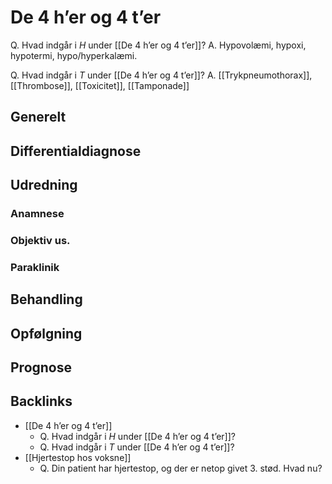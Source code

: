 # De 4 h’er og 4 t’er
Q. Hvad indgår i *H* under [[De 4 h’er og 4 t’er]]?
A. Hypovolæmi, hypoxi, hypotermi, hypo/hyperkalæmi. 

Q. Hvad indgår i *T* under [[De 4 h’er og 4 t’er]]?
A. [[Trykpneumothorax]], [[Thrombose]], [[Toxicitet]], [[Tamponade]]

## Generelt


## Differentialdiagnose


## Udredning
### Anamnese

### Objektiv us.

### Paraklinik

## Behandling


## Opfølgning


## Prognose


## Backlinks
* [[De 4 h’er og 4 t’er]]
	* Q. Hvad indgår i *H* under [[De 4 h’er og 4 t’er]]?
	* Q. Hvad indgår i *T* under [[De 4 h’er og 4 t’er]]?
* [[Hjertestop hos voksne]]
	* Q. Din patient har hjertestop, og der er netop givet 3. stød. Hvad nu?

<!-- #anki/tag/med/Cardiology #anki/deck/Medicine -->

<!-- {BearID:95230620-EF5E-4ECE-82A0-D721FDD1273C-71192-00010B7395D04155} -->
